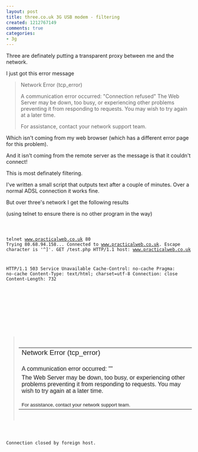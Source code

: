 ```yaml
---
layout: post
title: three.co.uk 3G USB modem - filtering
created: 1212767149
comments: true
categories:
- 3g
---
```

Three are definately putting a transparent proxy between me and the network.

I just got this error message

<blockquote>
Network Error (tcp_error)

A communication error occurred: "Connection refused"
The Web Server may be down, too busy, or experiencing other problems preventing it from responding to requests. You may wish to try again at a later time.

For assistance, contact your network support team. 
</blockquote>

Which isn't coming from my web browser (which has a different error page for this problem).

And it isn't coming from the remote server as the message is that it couldn't connect!

<!--break-->

This is most definately filtering.

I've written a small script that outputs text after a couple of minutes. Over a normal ADSL connection it works fine.

But over three's network I get the following results

(using telnet to ensure there is no other program in the way)

<code>

telnet www.practicalweb.co.uk 80
Trying 80.68.94.158...
Connected to www.practicalweb.co.uk.
Escape character is '^]'.
GET /test.php HTTP/1.1
host: www.practicalweb.co.uk

HTTP/1.1 503 Service Unavailable
Cache-Control: no-cache
Pragma: no-cache
Content-Type: text/html; charset=utf-8
Connection: close
Content-Length: 732

<HTML><HEAD>
<TITLE>Network Error</TITLE>
</HEAD>
<BODY>
<FONT face="Helvetica">
<big><strong></strong></big><BR>
</FONT>
<blockquote>
<TABLE border=0 cellPadding=1 width="80%">
<TR><TD>
<FONT face="Helvetica">
<big>Network Error (tcp_error)</big>
<BR>
<BR>
</FONT>
</TD></TR>
<TR><TD>
<FONT face="Helvetica">
A communication error occurred: ""
</FONT>
</TD></TR>
<TR><TD>
<FONT face="Helvetica">
The Web Server may be down, too busy, or experiencing other problems preventing it from responding to requests. You may wish to try again at a later time.
</FONT>
</TD></TR>
<TR><TD>
<FONT face="Helvetica" SIZE=2>
<BR>
For assistance, contact your network support team.
</FONT>
</TD></TR>
</TABLE>
</blockquote>
</FONT>
</BODY></HTML>
Connection closed by foreign host.
</code>
